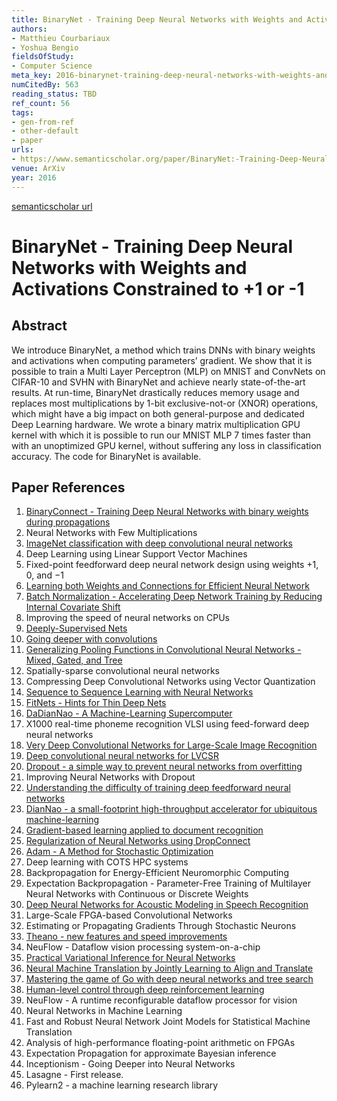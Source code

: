 ```yaml
---
title: BinaryNet - Training Deep Neural Networks with Weights and Activations Constrained to +1 or -1
authors:
- Matthieu Courbariaux
- Yoshua Bengio
fieldsOfStudy:
- Computer Science
meta_key: 2016-binarynet-training-deep-neural-networks-with-weights-and-activations-constrained-to-1-or-1
numCitedBy: 563
reading_status: TBD
ref_count: 56
tags:
- gen-from-ref
- other-default
- paper
urls:
- https://www.semanticscholar.org/paper/BinaryNet:-Training-Deep-Neural-Networks-with-and-1-Courbariaux-Bengio/123ae35aa7d6838c817072032ce5615bb891652d?sort=total-citations
venue: ArXiv
year: 2016
---
```


[semanticscholar url](https://www.semanticscholar.org/paper/BinaryNet:-Training-Deep-Neural-Networks-with-and-1-Courbariaux-Bengio/123ae35aa7d6838c817072032ce5615bb891652d?sort=total-citations)

# BinaryNet - Training Deep Neural Networks with Weights and Activations Constrained to +1 or -1

## Abstract

We introduce BinaryNet, a method which trains DNNs with binary weights and activations when computing parameters’ gradient. We show that it is possible to train a Multi Layer Perceptron (MLP) on MNIST and ConvNets on CIFAR-10 and SVHN with BinaryNet and achieve nearly state-of-the-art results. At run-time, BinaryNet drastically reduces memory usage and replaces most multiplications by 1-bit exclusive-not-or (XNOR) operations, which might have a big impact on both general-purpose and dedicated Deep Learning hardware. We wrote a binary matrix multiplication GPU kernel with which it is possible to run our MNIST MLP 7 times faster than with an unoptimized GPU kernel, without suffering any loss in classification accuracy. The code for BinaryNet is available.

## Paper References

1. [BinaryConnect - Training Deep Neural Networks with binary weights during propagations](2015-binaryconnect-training-deep-neural-networks-with-binary-weights-during-propagations.md)
2. Neural Networks with Few Multiplications
3. [ImageNet classification with deep convolutional neural networks](2012-imagenet-classification-with-deep-convolutional-neural-networks.md)
4. Deep Learning using Linear Support Vector Machines
5. Fixed-point feedforward deep neural network design using weights +1, 0, and −1
6. [Learning both Weights and Connections for Efficient Neural Network](2015-learning-both-weights-and-connections-for-efficient-neural-network.md)
7. [Batch Normalization - Accelerating Deep Network Training by Reducing Internal Covariate Shift](2015-batch-normalization-accelerating-deep-network-training-by-reducing-internal-covariate-shift.md)
8. Improving the speed of neural networks on CPUs
9. [Deeply-Supervised Nets](2015-deeply-supervised-nets.md)
10. [Going deeper with convolutions](2015-going-deeper-with-convolutions.md)
11. [Generalizing Pooling Functions in Convolutional Neural Networks - Mixed, Gated, and Tree](2016-generalizing-pooling-functions-in-convolutional-neural-networks-mixed-gated-and-tree.md)
12. Spatially-sparse convolutional neural networks
13. Compressing Deep Convolutional Networks using Vector Quantization
14. [Sequence to Sequence Learning with Neural Networks](2014-sequence-to-sequence-learning-with-neural-networks.md)
15. [FitNets - Hints for Thin Deep Nets](2015-fitnets-hints-for-thin-deep-nets.md)
16. [DaDianNao - A Machine-Learning Supercomputer](2014-dadiannao-a-machine-learning-supercomputer.md)
17. X1000 real-time phoneme recognition VLSI using feed-forward deep neural networks
18. [Very Deep Convolutional Networks for Large-Scale Image Recognition](2015-very-deep-convolutional-networks-for-large-scale-image-recognition.md)
19. [Deep convolutional neural networks for LVCSR](2013-deep-convolutional-neural-networks-for-lvcsr.md)
20. [Dropout - a simple way to prevent neural networks from overfitting](2014-dropout-a-simple-way-to-prevent-neural-networks-from-overfitting.md)
21. Improving Neural Networks with Dropout
22. [Understanding the difficulty of training deep feedforward neural networks](2010-understanding-the-difficulty-of-training-deep-feedforward-neural-networks.md)
23. [DianNao - a small-footprint high-throughput accelerator for ubiquitous machine-learning](2014-diannao-a-small-footprint-high-throughput-accelerator-for-ubiquitous-machine-learning.md)
24. [Gradient-based learning applied to document recognition](1998-gradient-based-learning-applied-to-document-recognition.md)
25. [Regularization of Neural Networks using DropConnect](2013-regularization-of-neural-networks-using-dropconnect.md)
26. [Adam - A Method for Stochastic Optimization](2015-adam-a-method-for-stochastic-optimization.md)
27. Deep learning with COTS HPC systems
28. Backpropagation for Energy-Efficient Neuromorphic Computing
29. Expectation Backpropagation - Parameter-Free Training of Multilayer Neural Networks with Continuous or Discrete Weights
30. [Deep Neural Networks for Acoustic Modeling in Speech Recognition](2012-deep-neural-networks-for-acoustic-modeling-in-speech-recognition.md)
31. Large-Scale FPGA-based Convolutional Networks
32. Estimating or Propagating Gradients Through Stochastic Neurons
33. [Theano - new features and speed improvements](2012-theano-new-features-and-speed-improvements.md)
34. NeuFlow - Dataflow vision processing system-on-a-chip
35. [Practical Variational Inference for Neural Networks](2011-practical-variational-inference-for-neural-networks.md)
36. [Neural Machine Translation by Jointly Learning to Align and Translate](2015-neural-machine-translation-by-jointly-learning-to-align-and-translate.md)
37. [Mastering the game of Go with deep neural networks and tree search](2016-mastering-the-game-of-go-with-deep-neural-networks-and-tree-search.md)
38. [Human-level control through deep reinforcement learning](2015-human-level-control-through-deep-reinforcement-learning.md)
39. NeuFlow - A runtime reconfigurable dataflow processor for vision
40. Neural Networks in Machine Learning
41. Fast and Robust Neural Network Joint Models for Statistical Machine Translation
42. Analysis of high-performance floating-point arithmetic on FPGAs
43. Expectation Propagation for approximate Bayesian inference
44. Inceptionism - Going Deeper into Neural Networks
45. Lasagne - First release.
46. Pylearn2 - a machine learning research library
